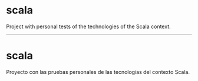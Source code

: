 # scala

Project with personal tests of the technologies of the Scala context.

---


# scala

Proyecto con las pruebas personales de las tecnologías del contexto Scala.
